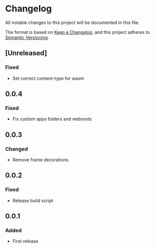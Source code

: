 # Changelog

All notable changes to this project will be documented in this file.

The format is based on [Keep a Changelog](https://keepachangelog.com/en/1.1.0/),
and this project adheres to [Semantic Versioning](https://semver.org/spec/v2.0.0.html).

## [Unreleased]

### Fixed

- Set correct content-type for wasm

## 0.0.4

### Fixed

- Fix custom apps folders and webroots

## 0.0.3

### Changed

- Remove frame decorations

## 0.0.2

### Fixed

- Release build script

## 0.0.1

### Added

- First release

